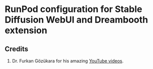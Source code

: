 # RunPod configuration for Stable Diffusion WebUI and Dreambooth extension

## Credits

1. Dr. Furkan Gözükara for his amazing
   [YouTube videos](https://www.youtube.com/@SECourses/videos]).